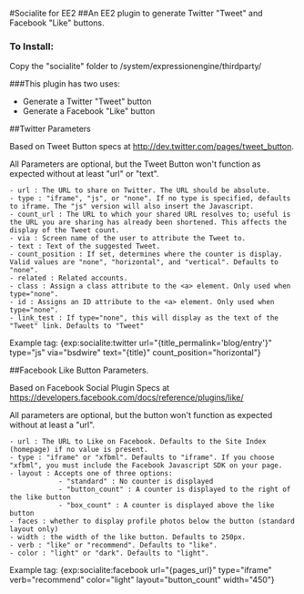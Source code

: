 #Socialite for EE2
##An EE2 plugin to generate Twitter "Tweet" and Facebook "Like" buttons.

### To Install:

Copy the "socialite" folder to /system/expressionengine/thirdparty/

###This plugin has two uses:

- Generate a Twitter "Tweet" button
- Generate a Facebook "Like" button

##Twitter Parameters 

Based on Tweet Button specs at http://dev.twitter.com/pages/tweet_button. 

All Parameters are optional, but the Tweet Button won't function as expected without at least "url" or "text".

    - url : The URL to share on Twitter. The URL should be absolute.
    - type : "iframe", "js", or "none". If no type is specified, defaults to iframe. The "js" version will also insert the Javascript.
    - count_url : The URL to which your shared URL resolves to; useful is the URL you are sharing has already been shortened. This affects the display of the Tweet count.
    - via : Screen name of the user to attribute the Tweet to.
    - text : Text of the suggested Tweet.
    - count_position : If set, determines where the counter is display. Valid values are "none", "horizontal", and "vertical". Defaults to "none".
    - related : Related accounts.
    - class : Assign a class attribute to the <a> element. Only used when type="none".
    - id : Assigns an ID attribute to the <a> element. Only used when type="none".
    - link_test : If type="none", this will display as the text of the "Tweet" link. Defaults to "Tweet"
    
Example tag: {exp:socialite:twitter url="{title_permalink='blog/entry'}" type="js" via="bsdwire" text="{title}" count_position="horizontal"}

##Facebook Like Button Parameters. 

Based on Facebook Social Plugin Specs at https://developers.facebook.com/docs/reference/plugins/like/

All parameters are optional, but the button won't function as expected without at least a "url".

    - url : The URL to Like on Facebook. Defaults to the Site Index (homepage) if no value is present.
    - type : "iframe" or "xfbml". Defaults to "iframe". If you choose "xfbml", you must include the Facebook Javascript SDK on your page.
    - layout : Accepts one of three options:
                - "standard" : No counter is displayed
                - "button_count" : A counter is displayed to the right of the like button
                - "box_count" : A counter is displayed above the like button
    - faces : whether to display profile photos below the button (standard layout only)
    - width : the width of the like button. Defaults to 250px.
    - verb : "like" or "recommend". Defaults to "like".
    - color : "light" or "dark". Defaults to "light".

Example tag: {exp:socialite:facebook url="{pages_url}" type="iframe" verb="recommend" color="light" layout="button_count" width="450"}